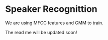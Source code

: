 # Speaker Recognittion

We are using MFCC features and GMM to train.

The read me will be updated soon!
